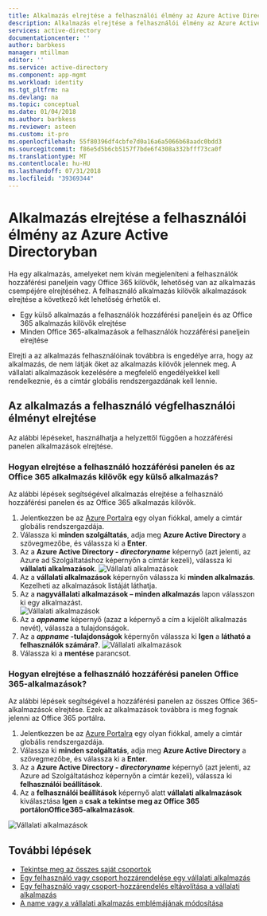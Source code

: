 ```yaml
---
title: Alkalmazás elrejtése a felhasználói élmény az Azure Active Directoryban |} A Microsoft Docs
description: Alkalmazás elrejtése a felhasználói élmény az Azure Active Directory hozzáférési paneljein vagy Office 365 kilövők módja.
services: active-directory
documentationcenter: ''
author: barbkess
manager: mtillman
editor: ''
ms.service: active-directory
ms.component: app-mgmt
ms.workload: identity
ms.tgt_pltfrm: na
ms.devlang: na
ms.topic: conceptual
ms.date: 01/04/2018
ms.author: barbkess
ms.reviewer: asteen
ms.custom: it-pro
ms.openlocfilehash: 55f80396df4cbfe7d0a16a6a5066b68aadc0bdd3
ms.sourcegitcommit: f86e5d5b6cb5157f7bde6f4308a332bfff73ca0f
ms.translationtype: MT
ms.contentlocale: hu-HU
ms.lasthandoff: 07/31/2018
ms.locfileid: "39369344"
---
```

# <a name="hide-an-application-from-users-experience-in-azure-active-directory"></a>Alkalmazás elrejtése a felhasználói élmény az Azure Active Directoryban

Ha egy alkalmazás, amelyeket nem kíván megjeleníteni a felhasználók hozzáférési paneljein vagy Office 365 kilövők, lehetőség van az alkalmazás csempéjére elrejtéséhez.  A felhasználó alkalmazás kilövők alkalmazások elrejtése a következő két lehetőség érhetők el.

- Egy külső alkalmazás a felhasználók hozzáférési paneljein és az Office 365 alkalmazás kilövők elrejtése
- Minden Office 365-alkalmazások a felhasználók hozzáférési paneljein elrejtése

Elrejti a az alkalmazás felhasználóinak továbbra is engedélye arra, hogy az alkalmazás, de nem látják őket az alkalmazás kilövők jelennek meg. A vállalati alkalmazások kezelésére a megfelelő engedélyekkel kell rendelkeznie, és a címtár globális rendszergazdának kell lennie.


## <a name="hiding-an-application-from-users-end-user-experiences"></a>Az alkalmazás a felhasználó végfelhasználói élményt elrejtése
Az alábbi lépéseket, használhatja a helyzettől függően a hozzáférési panelen alkalmazások elrejtése.

### <a name="how-do-i-hide-a-third-party-app-from-users-access-panel-and-o365-app-launchers"></a>Hogyan elrejtése a felhasználó hozzáférési panelen és az Office 365 alkalmazás kilövők egy külső alkalmazás?
Az alábbi lépések segítségével alkalmazás elrejtése a felhasználó hozzáférési panelen és az Office 365 alkalmazás kilövők.

1.  Jelentkezzen be az [Azure Portalra](https://portal.azure.com) egy olyan fiókkal, amely a címtár globális rendszergazdája.
2.  Válassza ki **minden szolgáltatás**, adja meg **Azure Active Directory** a szövegmezőbe, és válassza ki a **Enter**.
3.  Az a **Azure Active Directory - *directoryname***  képernyő (azt jelenti, az Azure ad Szolgáltatáshoz képernyőn a címtár kezeli), válassza ki **vállalati alkalmazások**.
![Vállalati alkalmazások](./media/hide-application-from-user-portal/app1.png)
4.  Az a **vállalati alkalmazások** képernyőn válassza ki **minden alkalmazás**. Kezelheti az alkalmazások listáját láthatja.
5.  Az a **nagyvállalati alkalmazások – minden alkalmazás** lapon válasszon ki egy alkalmazást.</br>
![Vállalati alkalmazások](./media/hide-application-from-user-portal/app2.png)
6.  Az a ***appname*** képernyő (azaz a képernyő a cím a kijelölt alkalmazás nevét), válassza a tulajdonságok.
7.  Az a  ***appname* -tulajdonságok** képernyőn válassza ki **Igen** a **látható a felhasználók számára?**.
![Vállalati alkalmazások](./media/hide-application-from-user-portal/app3.png)
8.  Válassza ki a **mentése** parancsot.

### <a name="how-do-i-hide-office-365-applications-from-users-access-panel"></a>Hogyan elrejtése a felhasználó hozzáférési panelen Office 365-alkalmazások?

Az alábbi lépések segítségével a hozzáférési panelen az összes Office 365-alkalmazások elrejtése. Ezek az alkalmazások továbbra is meg fognak jelenni az Office 365 portálra.

1.  Jelentkezzen be az [Azure Portalra](https://portal.azure.com) egy olyan fiókkal, amely a címtár globális rendszergazdája.
2.  Válassza ki **minden szolgáltatás**, adja meg **Azure Active Directory** a szövegmezőbe, és válassza ki a **Enter**.
3.  Az a **Azure Active Directory - *directoryname***  képernyő (azt jelenti, az Azure ad Szolgáltatáshoz képernyőn a címtár kezeli), válassza ki **felhasználói beállítások**.
4.  Az a **felhasználói beállítások** képernyő alatt **vállalati alkalmazások** kiválasztása **Igen** a **csak a tekintse meg az Office 365 portálonOffice365-alkalmazások**.

![Vállalati alkalmazások](./media/hide-application-from-user-portal/apps4.png)

## <a name="next-steps"></a>További lépések
* [Tekintse meg az összes saját csoportok](../fundamentals/active-directory-groups-view-azure-portal.md)
* [Egy felhasználó vagy csoport hozzárendelése egy vállalati alkalmazás](assign-user-or-group-access-portal.md)
* [Egy felhasználó vagy csoport-hozzárendelés eltávolítása a vállalati alkalmazás](remove-user-or-group-access-portal.md)
* [A name vagy a vállalati alkalmazás emblémájának módosítása](change-name-or-logo-portal.md)

